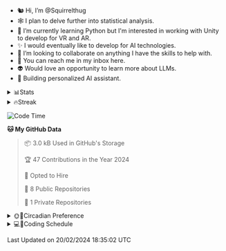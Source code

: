 - 🐿️ Hi, I’m @Squirrelthug
- 🕸️ I plan to delve further into statistical analysis.
- 🐍 I’m currently learning Python but I'm interested in working with Unity to develop for VR and AR.
- ✨ I would eventually like to develop for AI technologies.
- 🎃 I’m looking to collaborate on anything I have the skills to help with.
- 🔮 You can reach me in my inbox here.
- 👽 Would love an opportunity to learn more about LLMs.
- 🤖 Building personalized AI assistant.
<p></p>


<details close>
<summary>📊Stats</summary>
<br>
<a href="https://github.com/anuraghazra/github-readme-stats">
  <img align="top" src="https://github-readme-stats.vercel.app/api?username=squirrelthug&show_icons=true&theme=darcula" />
</a>
</details>

<details close>
<summary>🔥Streak</summary>
<br>
<a href="https://git.io/streak-stats">
  <img align="top" src="https://streak-stats.demolab.com/?user=squirrelthug&theme=dark" />
</a>
</details>



<!--START_SECTION:waka-->
![Code Time](http://img.shields.io/badge/Code%20Time-40%20hrs%2022%20mins-blue)

**🐱 My GitHub Data** 

> 📦 3.0 kB Used in GitHub's Storage 
 > 
> 🏆 47 Contributions in the Year 2024
 > 
> 💼 Opted to Hire
 > 
> 📜 8 Public Repositories 
 > 
> 🔑 1 Private Repositories 
 >


<details closed>
<summary>🌞🌙Circadian Preference</summary>
<br>
**I'm a Night 🦉** 

```text
🌞 Morning                7 commits           ██░░░░░░░░░░░░░░░░░░░░░░░   08.75 % 
🌆 Daytime                20 commits          ██████░░░░░░░░░░░░░░░░░░░   25.00 % 
🌃 Evening                33 commits          ██████████░░░░░░░░░░░░░░░   41.25 % 
🌙 Night                  20 commits          ██████░░░░░░░░░░░░░░░░░░░   25.00 % 
```
</details>

<details closed>
<summary>💻💾Coding Schedule</summary>
<br>
📊 **This Week I Spent My Time On** 

```text
🕑︎ Time Zone: America/Los_Angeles

💬 Programming Languages: 
C++                      7 hrs 4 mins        ████████████████░░░░░░░░░   65.74 % 
Python                   3 hrs 19 mins       ████████░░░░░░░░░░░░░░░░░   30.94 % 
Jupyter                  11 mins             ░░░░░░░░░░░░░░░░░░░░░░░░░   01.78 % 
GitIgnore file           8 mins              ░░░░░░░░░░░░░░░░░░░░░░░░░   01.26 % 
CMake                    1 min               ░░░░░░░░░░░░░░░░░░░░░░░░░   00.22 % 

🔥 Editors: 
CLion                    7 hrs 8 mins        █████████████████░░░░░░░░   66.42 % 
PyCharm                  3 hrs 25 mins       ████████░░░░░░░░░░░░░░░░░   31.80 % 
DataSpell                11 mins             ░░░░░░░░░░░░░░░░░░░░░░░░░   01.78 % 

🐱‍💻 Projects: 
linkedList               3 hrs 37 mins       ████████░░░░░░░░░░░░░░░░░   33.73 % 
PlanarPortal             2 hrs 18 mins       █████░░░░░░░░░░░░░░░░░░░░   21.40 % 
map_data_collection      1 hr 12 mins        ███░░░░░░░░░░░░░░░░░░░░░░   11.27 % 
py4eExample5_1           1 hr                ██░░░░░░░░░░░░░░░░░░░░░░░   09.32 % 
GiraffePointers          57 mins             ██░░░░░░░░░░░░░░░░░░░░░░░   08.92 % 

💻 Operating System: 
Mac                      10 hrs 45 mins      █████████████████████████   100.00 % 
```
</details>

 Last Updated on 20/02/2024 18:35:02 UTC
<!--END_SECTION:waka-->

